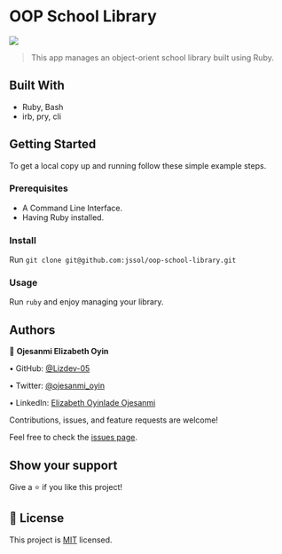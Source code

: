 # OOP School Library
![](https://img.shields.io/badge/Microverse-blueviolet)

> This app manages an object-orient school library built using Ruby.

## Built With

- Ruby, Bash
- irb, pry, cli

## Getting Started

To get a local copy up and running follow these simple example steps.

### Prerequisites

- A Command Line Interface.
- Having Ruby installed.

### Install

Run `git clone git@github.com:jssol/oop-school-library.git`

### Usage

Run `ruby` and enjoy managing your library.

## Authors

👤 **Ojesanmi Elizabeth Oyin**

• GitHub: [@Lizdev-05](https://github.com/Lizdev-05)

• Twitter: [@ojesanmi_oyin](https://twitter.com/ojesanmi_oyin)

• LinkedIn: [Elizabeth Oyinlade Ojesanmi](https://www.linkedin.com/in/elizabeth-oyinlade-ojesanmi-0702aa16a)

Contributions, issues, and feature requests are welcome!

Feel free to check the [issues page](../../issues/).

## Show your support

Give a ⭐️ if you like this project!

## 📝 License

This project is [MIT]('./LICENSE') licensed.